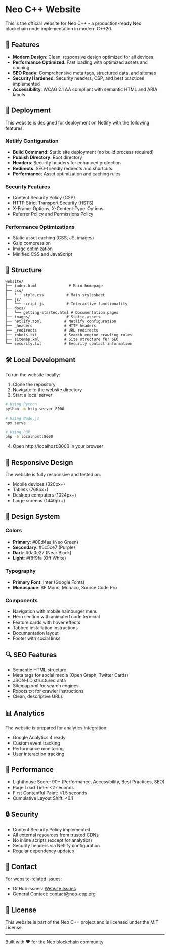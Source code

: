 # Neo C++ Website

This is the official website for Neo C++ - a production-ready Neo blockchain node implementation in modern C++20.

## 🌟 Features

- **Modern Design**: Clean, responsive design optimized for all devices
- **Performance Optimized**: Fast loading with optimized assets and caching
- **SEO Ready**: Comprehensive meta tags, structured data, and sitemap
- **Security Hardened**: Security headers, CSP, and best practices implemented
- **Accessibility**: WCAG 2.1 AA compliant with semantic HTML and ARIA labels

## 🚀 Deployment

This website is designed for deployment on Netlify with the following features:

### Netlify Configuration
- **Build Command**: Static site deployment (no build process required)
- **Publish Directory**: Root directory
- **Headers**: Security headers for enhanced protection
- **Redirects**: SEO-friendly redirects and shortcuts
- **Performance**: Asset optimization and caching rules

### Security Features
- Content Security Policy (CSP)
- HTTP Strict Transport Security (HSTS)
- X-Frame-Options, X-Content-Type-Options
- Referrer Policy and Permissions Policy

### Performance Optimizations
- Static asset caching (CSS, JS, images)
- Gzip compression
- Image optimization
- Minified CSS and JavaScript

## 📁 Structure

```
website/
├── index.html              # Main homepage
├── css/
│   └── style.css          # Main stylesheet
├── js/
│   └── script.js          # Interactive functionality
├── docs/
│   └── getting-started.html # Documentation pages
├── images/                # Static assets
├── netlify.toml          # Netlify configuration
├── _headers              # HTTP headers
├── _redirects            # URL redirects
├── robots.txt            # Search engine crawling rules
├── sitemap.xml           # Site structure for SEO
└── security.txt          # Security contact information
```

## 🛠️ Local Development

To run the website locally:

1. Clone the repository
2. Navigate to the website directory
3. Start a local server:

```bash
# Using Python
python -m http.server 8000

# Using Node.js
npx serve .

# Using PHP
php -S localhost:8000
```

4. Open http://localhost:8000 in your browser

## 📱 Responsive Design

The website is fully responsive and tested on:
- Mobile devices (320px+)
- Tablets (768px+)
- Desktop computers (1024px+)
- Large screens (1440px+)

## 🎨 Design System

### Colors
- **Primary**: #00d4aa (Neo Green)
- **Secondary**: #6c5ce7 (Purple)
- **Dark**: #0a0e27 (Near Black)
- **Light**: #f8f9fa (Off White)

### Typography
- **Primary Font**: Inter (Google Fonts)
- **Monospace**: SF Mono, Monaco, Source Code Pro

### Components
- Navigation with mobile hamburger menu
- Hero section with animated code terminal
- Feature cards with hover effects
- Tabbed installation instructions
- Documentation layout
- Footer with social links

## 🔍 SEO Features

- Semantic HTML structure
- Meta tags for social media (Open Graph, Twitter Cards)
- JSON-LD structured data
- Sitemap.xml for search engines
- Robots.txt for crawler instructions
- Clean, descriptive URLs

## 📊 Analytics

The website is prepared for analytics integration:
- Google Analytics 4 ready
- Custom event tracking
- Performance monitoring
- User interaction tracking

## 🚀 Performance

- Lighthouse Score: 90+ (Performance, Accessibility, Best Practices, SEO)
- Page Load Time: <2 seconds
- First Contentful Paint: <1.5 seconds
- Cumulative Layout Shift: <0.1

## 🔒 Security

- Content Security Policy implemented
- All external resources from trusted CDNs
- No inline scripts (except for analytics)
- Security headers via Netlify configuration
- Regular dependency updates

## 📧 Contact

For website-related issues:
- GitHub Issues: [Website Issues](https://github.com/r3e-network/neo_cpp/issues)
- General Contact: contact@neo-cpp.org

## 📄 License

This website is part of the Neo C++ project and is licensed under the MIT License.

---

Built with ❤️ for the Neo blockchain community